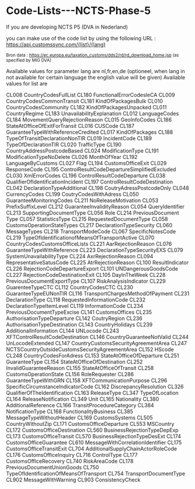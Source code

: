 # Code-Lists---NCTS-Phase-5
If you are developing NCTS P5 (DVA in Nederland)

you can make use of the code list by using the following URL :
https://api.customssync.com/{list}/{lang}

<small>Bron data : https://ec.europa.eu/taxation_customs/dds2/rd/rd_download_home.jsp (as specified by MIG DVA)</small>

Available values for parameter lang are nl,fr,en,de  (optioneel, when lang in not available for certain language the english value will be given)
Available values for list are 

CL008 CountryCodesFullList 
CL180 FunctionalErrorCodesIeCA
CL009 CountryCodesCommonTransit 
CL181 KindOfPackagesBulk
CL010 CountryCodesCommunity 
CL182 KindOfPackagesUnpacked
CL011 CountryRegime 
CL183 UnavailabilityExplanation
CL012 LanguageCodes 
CL184 MovementQueryRejectionReason
CL015 GeoInfoCodes 
CL186 StateAtOfficeOfExitForTransit
CL016 CUSCode 
CL187 GuaranteeTypeWithReferenceCredited
CL017 KindOfPackages 
CL188 TypeOfTransitDeclarationNonTIR
CL019 IncidentCode 
CL189 TypeOfDeclarationTIR
CL020 TrafficType 
CL190 CountryAddressPostcodeBased
CL024 ModificationType 
CL191 ModificationTypeNoDelete
CL026 MonthOfYear 
CL192 LanguageByCustoms
CL027 Flag 
CL194 CustomsOfficeExit
CL029 ResponseCode 
CL195 ControlResultCodeDepartureSimplifiedExcluded
CL030 XmlErrorCodes 
CL196 ControlResultCodeDeparture
CL038 QualifierOfIdentificationIncident 
CL197 ControlResultCodeDestination
CL042 DeclarationTypeAdditional 
CL198 CoutryAdressPostcodeOnly
CL048 CurrencyCodes 
CL199 CoutryCodesWithAdress
CL050 GuaranteeMonitoringCodes 
CL211 NoReleaseMotivation
CL053 PrefixSuffixLevel 
CL212 GuaranteeInvalidityReason
CL054 QueryIdentifier 
CL213 SupportingDocumentType
CL056 Role 
CL214 PreviousDocument Type
CL057 StatisticsType 
CL215 RequestedDocumentType
CL058 CustomsOperationStateTypes 
CL217 DeclarationTypeSecurity
CL060 MessageTypes 
CL218 TransportModeCode
CL067 SpecificNotesCode 
CL219 TypeOfIdentificationofMeansOfTransportActive
CL070 CountryCodesCustomsOfficeLists 
CL221 AarRejectionReason
CL076 GuaranteeTypeWithReference 
CL223 DeclarationTypeSecurityEXS
CL079 SystemUnavailabilityType 
CL224 AxrRejectionReason
CL094 RepresentativeSatusCode 
CL225 AtrRejectionReason
CL100 ResultIndicator 
CL226 RejectionCodeDepartureExport
CL101 UNDangerousGoodsCode 
CL227 RejectionCodeDestinationExit
CL105 DayInTheWeek 
CL228 PreviousDocumentExportType
CL107 RiskAnalysisIndicator 
CL229 GuarenteeTypeCTC
CL112 CountryCodesCTC 
CL230 GuaranteeTypeEUNonTIR
CL116 TransportChargesMethodOfPayment 
CL231 DeclarationType
CL118 RequestedInformationCode 
CL232 DeclarationTypeItemLevel
CL119 InformationCode 
CL234 PreviousDocumentTypeExcise
CL141 CustomsOffices 
CL235 AuthorisationTypeDeparture
CL142 CoutryRegion 
CL236 AuthorisationTypeDestination
CL143 CountryHolidays 
CL239 AdditionalInformation
CL144 UNLocode 
CL243 XFTControlResultCodeDestination
CL146 CountryGuaranteeNotValid 
CL244 UnLocodeExtended
CL147 CountryCustomsSecurityAgreementArea
CL247 NCTSCountryOutsideCustomsSecurityAgreementArea
CL152 HScode 
CL248 CountryCodesForAdress
CL153 StateAtOfficeOfDeparture 
CL251 GuaranteeType
CL154 StateAtOfficeOfDestination 
CL252 InvalidGuaranteeReason
CL155 StateAtOfficeOfTransit 
CL258 CustomsOperationState
CL156 RoleRequester 
CL286 GuaranteeTypeWithGRN
CL158 XFTCommunicationPurpose 
CL296 SpecificCircumstanceIndicatorCode
CL162 DiscrepancyResolution 
CL326 QualifierOfTheIdentification
CL163 ReleaseType 
CL347 TypeOfLocation
CL164 ReleaseNotification 
CL349 Unit
CL165 Nationality 
CL380 AdditionalReference
CL166 TransitProcedureCategory 
CL384 NotificationType
CL168 FunctionalityBusiness 
CL385 MessageTypeWithoutHeader
CL169 CustomsSystems 
CL505 CountryWithoutZip
CL171 CustomsOfficeDeparture 
CL553 MSCountry
CL172 CustomsOfficeDestination 
CL560 BusinessRejectionTypeDepExp
CL173 CustomsOfficeTransit 
CL570 BusinessRejectionTypeDesExt
CL174 CustomsOfficeGuarantee 
CL610 MessageWithCorrelationIdentifier
CL175 CustomsOfficeTransitExit 
CL704 AdditionalSupplyChainActorRoleCode
CL176 CustomsOfficeInquiry 
CL716 ControlType
CL177 CustomsOfficeRecovery 
CL740 RiskAreaCode
CL178 PreviousDocumentUnionGoods 
CL750 TypeOfIdentificationOfMeansOfTransport
CL754 TransportDocumentType
CL902 MessageWithWarning
CL903 ConsistencyCheck



